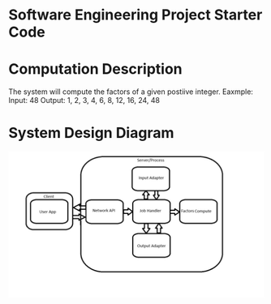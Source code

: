 # Software Engineering Project Starter Code

# Computation Description
The system will compute the factors of a given postiive integer. 
Eaxmple:
Input: 48
Output: 1, 2, 3, 4, 6, 8, 12, 16, 24, 48

# System Design Diagram
![System Design Diagram](https://github.com/CPS353-Suny-New-Paltz/project-starter-code-Tarron/blob/main/Completed%20System%20Diagram.jpg)

